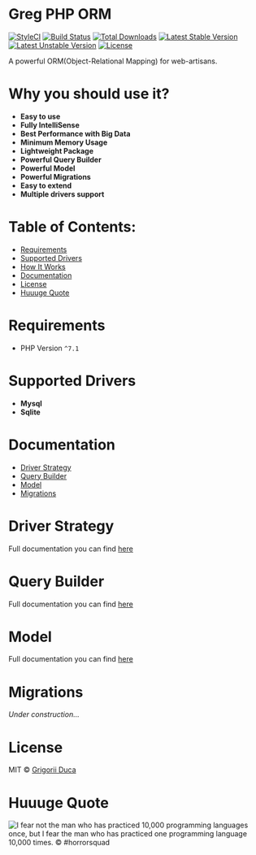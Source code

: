 # Greg PHP ORM

[![StyleCI](https://styleci.io/repos/66441719/shield?style=flat)](https://styleci.io/repos/66441719)
[![Build Status](https://travis-ci.org/greg-md/php-orm.svg)](https://travis-ci.org/greg-md/php-orm)
[![Total Downloads](https://poser.pugx.org/greg-md/php-orm/d/total.svg)](https://packagist.org/packages/greg-md/php-orm)
[![Latest Stable Version](https://poser.pugx.org/greg-md/php-orm/v/stable.svg)](https://packagist.org/packages/greg-md/php-orm)
[![Latest Unstable Version](https://poser.pugx.org/greg-md/php-orm/v/unstable.svg)](https://packagist.org/packages/greg-md/php-orm)
[![License](https://poser.pugx.org/greg-md/php-orm/license.svg)](https://packagist.org/packages/greg-md/php-orm)

A powerful ORM(Object-Relational Mapping) for web-artisans.

# Why you should use it?

* **Easy to use**
* **Fully IntelliSense**
* **Best Performance with Big Data**
* **Minimum Memory Usage**
* **Lightweight Package**
* **Powerful Query Builder**
* **Powerful Model**
* **Powerful Migrations**
* **Easy to extend**
* **Multiple drivers support**

# Table of Contents:

* [Requirements](#requirements)
* [Supported Drivers](#supported-drivers)
* [How It Works](#how-it-works)
* [Documentation](#documentation)
* [License](#license)
* [Huuuge Quote](#huuuge-quote)

# Requirements

* PHP Version `^7.1`

# Supported Drivers

- **Mysql**
- **Sqlite**

# Documentation

* [Driver Strategy](#driver-strategy)
* [Query Builder](#query-builder)
* [Model](#model)
* [Migrations](#migrations)

# Driver Strategy

Full documentation you can find [here](docs/DriverStrategy.md)

# Query Builder

Full documentation you can find [here](docs/QueryBuilder.md)

# Model

Full documentation you can find [here](docs/Model.md)

# Migrations

_Under construction..._

# License

MIT © [Grigorii Duca](http://greg.md)

# Huuuge Quote

![I fear not the man who has practiced 10,000 programming languages once, but I fear the man who has practiced one programming language 10,000 times. &copy; #horrorsquad](http://greg.md/huuuge-quote-fb.jpg)

